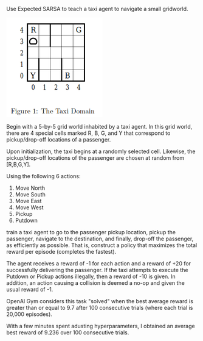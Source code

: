 Use Expected SARSA to teach a taxi agent to navigate a small gridworld. 

![Alt text](images/taxi_domain.png)

Begin with a 5-by-5 grid world inhabited by a taxi agent. In this grid world, there are 4 special cells marked R, B, G, and Y that correspond to pickup/drop-off locations of a passenger.

Upon initialization, the taxi begins at a randomly selected cell. Likewise, the pickup/drop-off locations of the passenger are chosen at random from [R,B,G,Y]. 

Using the following 6 actions:

  1. Move North
  2. Move South
  3. Move East
  4. Move West
  5. Pickup
  6. Putdown

train a taxi agent to go to the passenger pickup location, pickup the passenger, navigate to the destination, and finally, drop-off the passenger, as efficiently as possible. That is, construct a policy that maximizes the total reward per episode (completes the fastest).

The agent receives a reward of -1 for each action and a reward of +20 for successfully delivering the passenger. If the taxi attempts to execute the Putdown or Pickup actions illegally, then a reward of -10 is given. In addition, an action causing a collision is deemed a no-op and given the usual reward of -1.

OpenAI Gym considers this task "solved" when the best average reward is greater than or equal to 9.7 after 100 consecutive trials (where each trial is 20,000 episodes).

With a few minutes spent adusting hyperparameters, I obtained an average best reward of 9.236 over 100 consecutive trials. 
